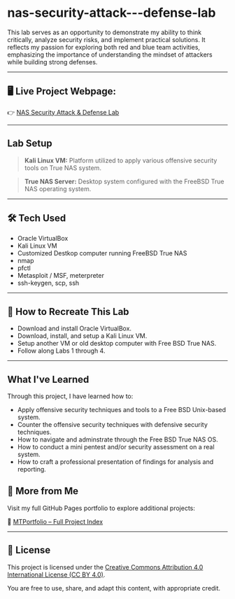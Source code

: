 # nas-security-attack---defense-lab
This lab serves as an opportunity to demonstrate my ability to think critically, analyze security risks, and implement practical solutions. It reflects my passion for exploring both red and blue team activities, emphasizing the importance of understanding the mindset of attackers while building strong defenses.



---


## 🖥️ **Live Project Webpage:**  
👉 [NAS Security Attack & Defense Lab](https://mark-thompson01.github.io/MTPortfolio/Lab%20Projects/TrueNAS%20Attack%20&%20Defense%20Lab/)


---


## Lab Setup

> **Kali Linux VM:** Platform utilized to apply various offensive security tools on True NAS system.

> **True NAS Server:** Desktop system configured with the FreeBSD True NAS operating system.


---


## 🛠️ Tech Used
- Oracle VirtualBox
- Kali Linux VM
- Customized Destkop computer running FreeBSD True NAS
- nmap
- pfctl
- Metasploit / MSF, meterpreter
- ssh-keygen, scp, ssh

---


## 🔁 How to Recreate This Lab
- Download and install Oracle VirtualBox.
- Download, install, and setup a Kali Linux VM.
- Setup another VM or old desktop computer with Free BSD True NAS.
- Follow along Labs 1 through 4.

---


## What I've Learned
Through this project, I have learned how to:
- Apply offensive security techniques and tools to a Free BSD Unix-based system.
- Counter the offensive security techniques with defensive security techniques.
- How to navigate and adminstrate through the Free BSD True NAS OS.
- How to conduct a mini pentest and/or security assessment on a real system.
- How to craft a professional presentation of findings for analysis and reporting.


## 📁 More from Me

Visit my full GitHub Pages portfolio to explore additional projects:

🔗 [MTPortfolio – Full Project Index](https://mark-thompson01.github.io/MTPortfolio/)


---


## 📜 License

This project is licensed under the 
[Creative Commons Attribution 4.0 International License (CC BY 4.0)](https://creativecommons.org/licenses/by/4.0/).

You are free to use, share, and adapt this content, with appropriate credit.

